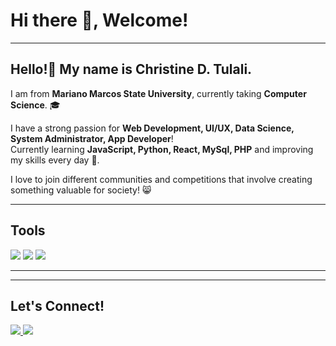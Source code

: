# Hi there 👋, Welcome!

---

## Hello!👋 My name is **Christine D. Tulali**. 
I am from **Mariano Marcos State University**, currently taking **Computer Science**. 🎓

I have a strong passion for **Web Development, UI/UX, Data Science, System Administrator, App Developer**!  
Currently learning **JavaScript, Python, React, MySql, PHP** and improving my skills every day 🚀.


I love to join different communities and competitions that involve creating something valuable for society! 😸

---

## Tools
<p align="left">
  <img src="https://img.shields.io/badge/HTML5-E34F26?style=for-the-badge&logo=html5&logoColor=white"/>
  <img src="https://img.shields.io/badge/CSS3-1572B6?style=for-the-badge&logo=css3&logoColor=white"/>
  <img src="https://img.shields.io/badge/JavaScript-F7DF1E?style=for-the-badge&logo=javascript&logoColor=black"/>
  <!-- Add more tools badges here -->
</p>

---


---

## Let's Connect!
<p align="left">
  <a href="https://linkedin.com/in/[https://www.linkedin.com/in/christine-joy-marie-d-tulali-a15b661b9/]" target="_blank">
    <img src="https://img.shields.io/badge/LinkedIn-0A66C2?style=for-the-badge&logo=linkedin&logoColor=white"/>
  </a>
  <a href="https://github.com/[github.com/chrjym]" target="_blank">
    <img src="https://img.shields.io/badge/GitHub-181717?style=for-the-badge&logo=github&logoColor=white"/>
  </a>
  <!-- Add more icons if needed -->
</p>
